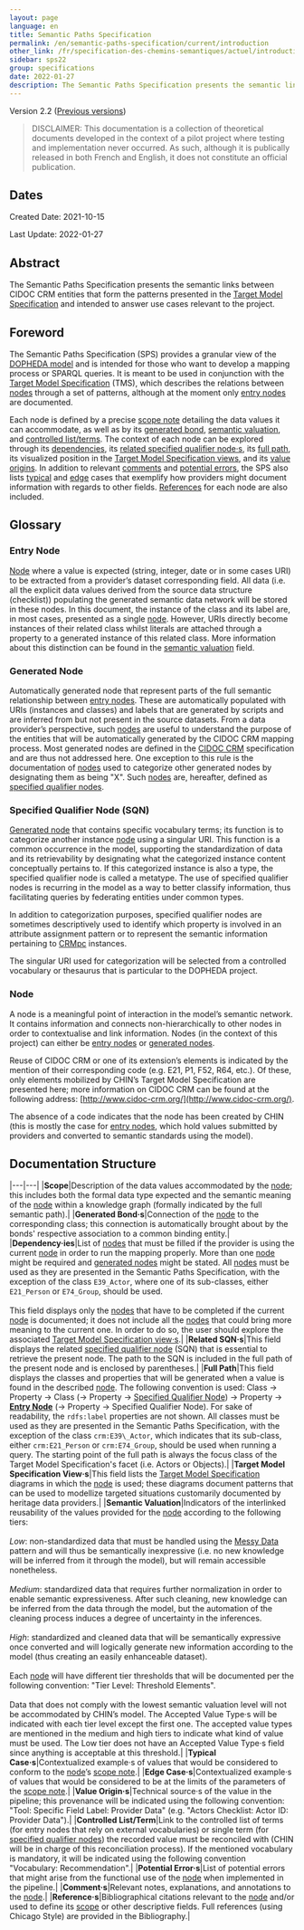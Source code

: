 ```yaml
---
layout: page
language: en
title: Semantic Paths Specification
permalink: /en/semantic-paths-specification/current/introduction
other_link: /fr/specification-des-chemins-semantiques/actuel/introduction
sidebar: sps22
group: specifications
date: 2022-01-27
description: The Semantic Paths Specification presents the semantic links between CIDOC CRM entities that form the patterns presented in the Target Model Specification and intended to answer use cases relevant to the project.
---
```


Version 2.2 ([Previous versions](/collections-model/en/versions))

> <span class="disclaimer">DISCLAIMER:</span> This documentation is a collection of theoretical documents developed in the context of a pilot project where testing and implementation never occurred. As such, although it is publically released in both French and English, it does not constitute an official publication.


## Dates

Created Date: 2021-10-15

Last Update: 2022-01-27

## Abstract

The Semantic Paths Specification presents the semantic links between CIDOC CRM entities that form the patterns presented in the [Target Model Specification](/collections-model/en/target-model/current/introduction) and intended to answer use cases relevant to the project.

## Foreword

The Semantic Paths Specification (SPS) provides a granular view of the [DOPHEDA model](/collections-model/) and is intended for those who want to develop a mapping process or SPARQL queries. It is meant to be used in conjunction with the [Target Model Specification](/collections-model/en/target-model/current/introduction) (TMS), which describes the relations between [nodes](#node) through a set of patterns, although at the moment only [entry nodes](#entry-node) are documented.

Each node is defined by a precise [scope note](#scope) detailing the data values it can accommodate, as well as by its [generated bond](#generated-bonds), [semantic valuation](#semantic-valuation), and [controlled list/terms](#controlled-listterm). The context of each node can be explored through its [dependencies](#dependencies), its [related specified qualifier node·s](#related-sqns), its [full path](#full-path), its visualized position in the [Target Model Specification views](#target-model-views), and its [value origins](#value-origins). In addition to relevant [comments](#comments) and [potential errors](#potential-errors), the SPS also lists [typical](#typical-cases) and [edge](#edge-cases) cases that exemplify how providers might document information with regards to other fields. [References](#references) for each node are also included.

## Glossary

### Entry Node

[Node](#node) where a value is expected (string, integer, date or in some cases URI) to be extracted from a provider’s dataset corresponding field. All data (i.e. all the explicit data values derived from the source data structure (checklist)) populating the generated semantic data network will be stored in these nodes. In this document, the instance of the class and its label are, in most cases, presented as a single [node](#node). However, URIs directly become instances of their related class whilst literals are attached through a property to a generated instance of this related class. More information about this distinction can be found in the [semantic valuation](#semantic-valuation) field.

### Generated Node

Automatically generated node that represent parts of the full semantic relationship between [entry nodes](#entry-node). These are automatically populated with URIs (instances and classes) and labels that are generated by scripts and are inferred from but not present in the source datasets. From a data provider’s perspective, such [nodes](#node) are useful to understand the purpose of the entities that will be automatically generated by the CIDOC CRM mapping process. Most generated nodes are defined in the [CIDOC CRM](http://www.cidoc-crm.org/versions-of-the-cidoc-crm) specification and are thus not addressed here. One exception to this rule is the documentation of [nodes](#node) used to categorize other generated nodes by designating them as being "X". Such [nodes](#node) are, hereafter, defined as [specified qualifier nodes](#specified-qualifier-node-sqn).

### Specified Qualifier Node (SQN)

[Generated node](#generated-node) that contains specific vocabulary terms; its function is to categorize another instance [node](#node) using a singular URI. This function is a common occurrence in the model, supporting the standardization of data and its retrievability by designating what the categorized instance content conceptually pertains to. If this categorized instance is also a type, the specified qualifier node is called a metatype. The use of specified qualifier nodes is recurring in the model as a way to better classify information, thus facilitating queries by federating entities under common types.

In addition to categorization purposes, specified qualifier nodes are sometimes descriptively used to identify which property is involved in an attribute assignment pattern or to represent the semantic information pertaining to [CRMpc](http://www.cidoc-crm.org/sites/default/files/CRMpc_v1.1_0.rdfs) instances.

The singular URI used for categorization will be selected from a controlled vocabulary or thesaurus that is particular to the DOPHEDA project.

### Node

A node is a meaningful point of interaction in the model’s semantic network. It contains information and connects non-hierarchically to other nodes in order to contextualise and link information. Nodes (in the context of this project) can either be [entry nodes](#entry-node) or [generated nodes](#generated-node).

Reuse of CIDOC CRM or one of its extension’s elements is indicated by the mention of their corresponding code (e.g. E21, P1, F52, R64, etc.). Of these, only elements mobilized by CHIN’s Target Model Specification are presented here; more information on CIDOC CRM can be found at the following address: [http://www.cidoc-crm.org/](http://www.cidoc-crm.org/).

The absence of a code indicates that the node has been created by CHIN (this is mostly the case for [entry nodes](#entry-node), which hold values submitted by providers and converted to semantic standards using the model).

## Documentation Structure

|---|---|
|**<a name="scope"></a>Scope**|Description of the data values accommodated by the [node](#node); this includes both the formal data type expected and the semantic meaning of the [node](#node) within a knowledge graph (formally indicated by the full semantic path).|
|**<a name="generated-bonds"></a>Generated Bond·s**|Connection of the [node](#node) to the corresponding class; this connection is automatically brought about by the bonds' respective association to a common binding entity.|
|**<a name="dependencyies"></a>Dependency·ies**|List of [nodes](#node) that must be filled if the provider is using the current [node](#node) in order to run the mapping properly. More than one [node](#node) might be required and [generated nodes](#generated-node) might be stated. All [nodes](#node) must be used as they are presented in the Semantic Paths Specification, with the exception of the class `E39_Actor`, where one of its sub-classes, either `E21_Person` or `E74_Group`, should be used.<br><br>This field displays only the [nodes](#node) that have to be completed if the current [node](#node) is documented; it does not include all the [nodes](#node) that could bring more meaning to the current one. In order to do so, the user should explore the associated [Target Model Specification view·s](#target-model-views).|
|**<a name="related-sqns"></a>Related SQN·s**|This field displays the related [specified qualifier node](#specified-qualifier-node-sqn) (SQN) that is essential to retrieve the present node. The path to the SQN is included in the full path of the present node and is enclosed by parentheses.|
|**<a name="full-path"></a>Full Path**|This field displays the classes and properties that will be generated when a value is found in the described [node](#node). The following convention is used: Class -\> Property -\> Class (-\> Property -\> [Specified Qualifier Node](#specified-qualifier-node-sqn)) -\> Property -\> [**Entry Node**](#entry-node) (-\> Property -\> Specified Qualifier Node). For sake of readability, the `rdfs:label` properties are not shown. All classes must be used as they are presented in the Semantic Paths Specification, with the exception of the class `crm:E39\_Actor`, which indicates that its sub-class, either `crm:E21_Person` or `crm:E74_Group`, should be used when running a query. The starting point of the full path is always the focus class of the Target Model Specification's facet (i.e. Actors or Objects).|
|**<a name="target-model-views"></a>Target Model Specification View·s**|This field lists the [Target Model Specification](/collections-model/en/target-model/current/introduction) diagrams in which the [node](#node) is used; these diagrams document patterns that can be used to modellize targeted situations customarily documented by heritage data providers.|
|**<a name="semantic-valuation"></a>Semantic Valuation**|Indicators of the interlinked reusability of the values provided for the [node](#node) according to the following tiers:<br><br>*Low*: non-standardized data that must be handled using the [Messy Data](/collections-model/en/target-model/current/messy-data) pattern and will thus be semantically inexpressive (i.e. no new knowledge will be inferred from it through the model), but will remain accessible nonetheless.<br><br>*Medium*: standardized data that requires further normalization in order to enable semantic expressiveness. After such cleaning, new knowledge can be inferred from the data through the model, but the automation of the cleaning process induces a degree of uncertainty in the inferences.<br><br>*High*: standardized and cleaned data that will be semantically expressive once converted and will logically generate new information according to the model (thus creating an easily enhanceable dataset).<br><br>Each [node](#node) will have different tier thresholds that will be documented per the following convention: "Tier Level: Threshold Elements".<br><br>Data that does not comply with the lowest semantic valuation level will not be accommodated by CHIN’s model. The Accepted Value Type·s will be indicated with each tier level except the first one. The accepted value types are mentioned in the medium and high tiers to indicate what kind of value must be used. The Low tier does not have an Accepted Value Type·s field since anything is acceptable at this threshold.|
|**<a name="typical-cases"></a>Typical Case·s**|Contextualized example·s of values that would be considered to conform to the [node](#node)’s [scope note](#scope).|
|**<a name="edge-cases"></a>Edge Case·s**|Contextualized example·s of values that would be considered to be at the limits of the parameters of the [scope note](#scope).|
|**<a name="value-origins"></a>Value Origin·s**|Technical source·s of the value in the pipeline; this provenance will be indicated using the following convention: "Tool: Specific Field Label: Provider Data" (e.g. "Actors Checklist: Actor ID: Provider Data").|
|**<a name="controlled-listterm"></a>Controlled List/Term**|Link to the controlled list of terms (for entry nodes that rely on external vocabularies) or single term (for [specified qualifier nodes](#specified-qualifier-node-sqn)) the recorded value must be reconciled with (CHIN will be in charge of this reconciliation process). If the mentioned vocabulary is mandatory, it will be indicated using the following convention "Vocabulary: Recommendation".|
|**<a name="potential-errors"></a>Potential Error·s**|List of potential errors that might arise from the functional use of the [node](#node) when implemented in the pipeline.|
|**<a name="comments"></a>Comment·s**|Relevant notes, explanations, and annotations to the [node](#node).|
|**<a name="references"></a>Reference·s**|Bibliographical citations relevant to the [node](#node) and/or used to define its [scope](#scope) or other descriptive fields. Full references (using Chicago Style) are provided in the Bibliography.|

